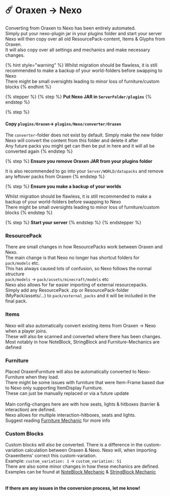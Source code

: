 # ☄️ Oraxen → Nexo

Converting from Oraxen to Nexo has been entirely automated.\
Simply put your nexo-plugin jar in your plugins folder and start your server\
Nexo will then copy over all old ResourcePack-content, Items & Glyphs from Oraxen.\
It will also copy over all settings and mechanics and make necessary changes.

{% hint style="warning" %}
Whilst migration should be flawless, it is still recommended to make a backup of your world-folders before swapping to Nexo\
There might be small oversights leading to minor loss of furniture/custom blocks
{% endhint %}

{% stepper %}
{% step %}
**Put Nexo JAR in `ServerFolder/plugins`**
{% endstep %}

{% step %}
#### Copy `plugins/Oraxen`-> `plugins/Nexo/converter/Oraxen`

The `converter`-folder does not exist by default. Simply make the new folder\
Nexo will convert the content from this folder and delete it after\
Any future packs you might get can then be put in here and it will all be converted again
{% endstep %}

{% step %}
**Ensure you remove Oraxen JAR from your plugins folder**

It is also recommended to go into your `Server/WORLD/datapacks` and remove any leftover packs from Oraxen
{% endstep %}

{% step %}
**Ensure you make a backup of your worlds**

Whilst migration should be flawless, it is still recommended to make a backup of your world-folders before swapping to Nexo\
There might be small oversights leading to minor loss of furniture/custom blocks
{% endstep %}

{% step %}
**Start your server**
{% endstep %}
{% endstepper %}

### ResourcePack

There are small changes in how ResourcePacks work between Oraxen and Nexo.\
The main change is that Nexo no longer has shortcut folders for `pack/models` etc.\
This has always caused lots of confusion, so Nexo follows the normal structure\
`pack/models` -> `pack/assets/minecraft/models` etc\
Nexo also allows for far easier importing of external resourcepacks.\
Simply add any ResourcePack .zip or ResourcePack-folder (MyPack/assets/...) to `pack/external_packs` and it will be included in the final pack.

### Items

Nexo will also automatically convert existing items from Oraxen -> Nexo when a player joins.\
These will also be scanned and converted where there has been changes.\
Most notably in how NoteBlock, StringBlock and Furniture-Mechanics are defined

### Furniture

Placed OraxenFurniture will also be automatically converted to Nexo-Furniture when they load.\
There might be some issues with furniture that were Item-Frame based due to Nexo only supporting ItemDisplay Furniture.\
These can just be manually replaced or via a future update\
\
Main config-changes here are with how seats, lights & hitboxes (barrier & interaction) are defined.\
Nexo allows for multiple interaction-hitboxes, seats and lights.\
Suggest reading [Furniture Mechanic](../mechanics/furniture-mechanic/) for more info

### Custom Blocks

Custom blocks will also be converted. There is a difference in the custom-variation calculation between Oraxen & Nexo. Nexo will, when importing OraxenItems' correct this custom-variation.\
Example: `custom_variation: 1` -> `custom_variation: 51`\
There are also some minor changes in how these mechanics are defined.\
Examples can be found at [NoteBlock Mechanic](../mechanics/custom-block-mechanics/noteblock-mechanic/) & [StringBlock Mechanic](../mechanics/custom-block-mechanics/stringblock-mechanic.md)\
\
\
**If there are any issues in the conversion process, let me know!**
